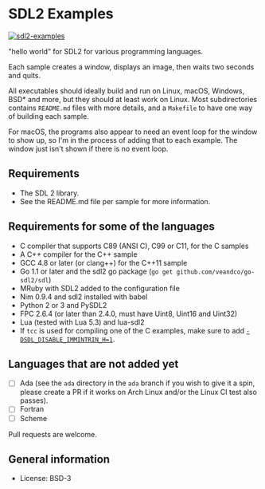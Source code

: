 SDL2 Examples
=============

[![sdl2-examples](https://github.com/xyproto/sdl2-examples/actions/workflows/main.yml/badge.svg)](https://github.com/xyproto/sdl2-examples/actions/workflows/main.yml)

"hello world" for SDL2 for various programming languages.

Each sample creates a window, displays an image, then waits two seconds and quits.

All executables should ideally build and run on Linux, macOS, Windows, BSD* and more, but they should at least work on Linux. Most subdirectories contains `README.md` files with more details, and a `Makefile` to have one way of building each sample.

For macOS, the programs also appear to need an event loop for the window to show up, so I'm in the process of adding that to each example. The window just isn't shown if there is no event loop.


Requirements
------------

* The SDL 2 library.
* See the README.md file per sample for more information.


Requirements for some of the languages
--------------------------------------

* C compiler that supports C89 (ANSI C), C99 or C11, for the C samples
* A C++ compiler for the C++ sample
* GCC 4.8 or later (or clang++) for the C++11 sample
* Go 1.1 or later and the sdl2 go package (`go get github.com/veandco/go-sdl2/sdl`)
* MRuby with SDL2 added to the configuration file
* Nim 0.9.4 and sdl2 installed with babel
* Python 2 or 3 and PySDL2
* FPC 2.6.4 (or later than 2.4.0, must have Uint8, Uint16 and Uint32)
* Lua (tested with Lua 5.3) and lua-sdl2
* If `tcc` is used for compiling one of the C examples, make sure to add [`-DSDL_DISABLE_IMMINTRIN_H=1`](https://www.mail-archive.com/tinycc-devel@nongnu.org/msg08821.html).


Languages that are not added yet
--------------------------------

- [ ] Ada (see the `ada` directory in the `ada` branch if you wish to give it a spin, please create a PR if it works on Arch Linux and/or the Linux CI test also passes).
- [ ] Fortran
- [ ] Scheme

Pull requests are welcome.


General information
----------------------

* License: BSD-3
